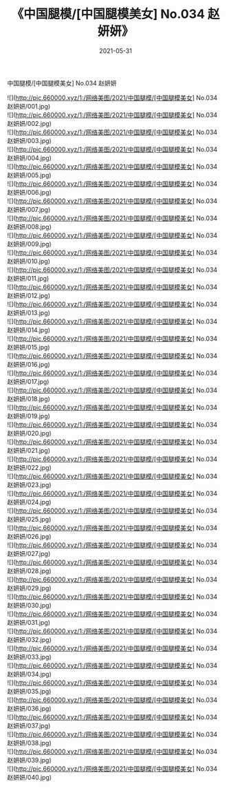 ﻿---
layout: post
title:  《中国腿模/[中国腿模美女] No.034 赵妍妍》
date:   2021-05-31
img: http://pic.660000.xyz/1:/网络美图/2021/中国腿模/[中国腿模美女] No.034 赵妍妍/000.jpg
categories: [美女, 清纯, 唯美]
---

中国腿模/[中国腿模美女] No.034 赵妍妍

 ![](http://pic.660000.xyz/1:/网络美图/2021/中国腿模/[中国腿模美女] No.034 赵妍妍/001.jpg) <br>![](http://pic.660000.xyz/1:/网络美图/2021/中国腿模/[中国腿模美女] No.034 赵妍妍/002.jpg) <br>![](http://pic.660000.xyz/1:/网络美图/2021/中国腿模/[中国腿模美女] No.034 赵妍妍/003.jpg) <br>![](http://pic.660000.xyz/1:/网络美图/2021/中国腿模/[中国腿模美女] No.034 赵妍妍/004.jpg) <br>![](http://pic.660000.xyz/1:/网络美图/2021/中国腿模/[中国腿模美女] No.034 赵妍妍/005.jpg) <br>![](http://pic.660000.xyz/1:/网络美图/2021/中国腿模/[中国腿模美女] No.034 赵妍妍/006.jpg) <br>![](http://pic.660000.xyz/1:/网络美图/2021/中国腿模/[中国腿模美女] No.034 赵妍妍/007.jpg) <br>![](http://pic.660000.xyz/1:/网络美图/2021/中国腿模/[中国腿模美女] No.034 赵妍妍/008.jpg) <br>![](http://pic.660000.xyz/1:/网络美图/2021/中国腿模/[中国腿模美女] No.034 赵妍妍/009.jpg) <br>![](http://pic.660000.xyz/1:/网络美图/2021/中国腿模/[中国腿模美女] No.034 赵妍妍/010.jpg) <br>![](http://pic.660000.xyz/1:/网络美图/2021/中国腿模/[中国腿模美女] No.034 赵妍妍/011.jpg) <br>![](http://pic.660000.xyz/1:/网络美图/2021/中国腿模/[中国腿模美女] No.034 赵妍妍/012.jpg) <br>![](http://pic.660000.xyz/1:/网络美图/2021/中国腿模/[中国腿模美女] No.034 赵妍妍/013.jpg) <br>![](http://pic.660000.xyz/1:/网络美图/2021/中国腿模/[中国腿模美女] No.034 赵妍妍/014.jpg) <br>![](http://pic.660000.xyz/1:/网络美图/2021/中国腿模/[中国腿模美女] No.034 赵妍妍/015.jpg) <br>![](http://pic.660000.xyz/1:/网络美图/2021/中国腿模/[中国腿模美女] No.034 赵妍妍/016.jpg) <br>![](http://pic.660000.xyz/1:/网络美图/2021/中国腿模/[中国腿模美女] No.034 赵妍妍/017.jpg) <br>![](http://pic.660000.xyz/1:/网络美图/2021/中国腿模/[中国腿模美女] No.034 赵妍妍/018.jpg) <br>![](http://pic.660000.xyz/1:/网络美图/2021/中国腿模/[中国腿模美女] No.034 赵妍妍/019.jpg) <br>![](http://pic.660000.xyz/1:/网络美图/2021/中国腿模/[中国腿模美女] No.034 赵妍妍/020.jpg) <br>![](http://pic.660000.xyz/1:/网络美图/2021/中国腿模/[中国腿模美女] No.034 赵妍妍/021.jpg) <br>![](http://pic.660000.xyz/1:/网络美图/2021/中国腿模/[中国腿模美女] No.034 赵妍妍/022.jpg) <br>![](http://pic.660000.xyz/1:/网络美图/2021/中国腿模/[中国腿模美女] No.034 赵妍妍/023.jpg) <br>![](http://pic.660000.xyz/1:/网络美图/2021/中国腿模/[中国腿模美女] No.034 赵妍妍/024.jpg) <br>![](http://pic.660000.xyz/1:/网络美图/2021/中国腿模/[中国腿模美女] No.034 赵妍妍/025.jpg) <br>![](http://pic.660000.xyz/1:/网络美图/2021/中国腿模/[中国腿模美女] No.034 赵妍妍/026.jpg) <br>![](http://pic.660000.xyz/1:/网络美图/2021/中国腿模/[中国腿模美女] No.034 赵妍妍/027.jpg) <br>![](http://pic.660000.xyz/1:/网络美图/2021/中国腿模/[中国腿模美女] No.034 赵妍妍/028.jpg) <br>![](http://pic.660000.xyz/1:/网络美图/2021/中国腿模/[中国腿模美女] No.034 赵妍妍/029.jpg) <br>![](http://pic.660000.xyz/1:/网络美图/2021/中国腿模/[中国腿模美女] No.034 赵妍妍/030.jpg) <br>![](http://pic.660000.xyz/1:/网络美图/2021/中国腿模/[中国腿模美女] No.034 赵妍妍/031.jpg) <br>![](http://pic.660000.xyz/1:/网络美图/2021/中国腿模/[中国腿模美女] No.034 赵妍妍/032.jpg) <br>![](http://pic.660000.xyz/1:/网络美图/2021/中国腿模/[中国腿模美女] No.034 赵妍妍/033.jpg) <br>![](http://pic.660000.xyz/1:/网络美图/2021/中国腿模/[中国腿模美女] No.034 赵妍妍/034.jpg) <br>![](http://pic.660000.xyz/1:/网络美图/2021/中国腿模/[中国腿模美女] No.034 赵妍妍/035.jpg) <br>![](http://pic.660000.xyz/1:/网络美图/2021/中国腿模/[中国腿模美女] No.034 赵妍妍/036.jpg) <br>![](http://pic.660000.xyz/1:/网络美图/2021/中国腿模/[中国腿模美女] No.034 赵妍妍/037.jpg) <br>![](http://pic.660000.xyz/1:/网络美图/2021/中国腿模/[中国腿模美女] No.034 赵妍妍/038.jpg) <br>![](http://pic.660000.xyz/1:/网络美图/2021/中国腿模/[中国腿模美女] No.034 赵妍妍/039.jpg) <br>![](http://pic.660000.xyz/1:/网络美图/2021/中国腿模/[中国腿模美女] No.034 赵妍妍/040.jpg) <br>